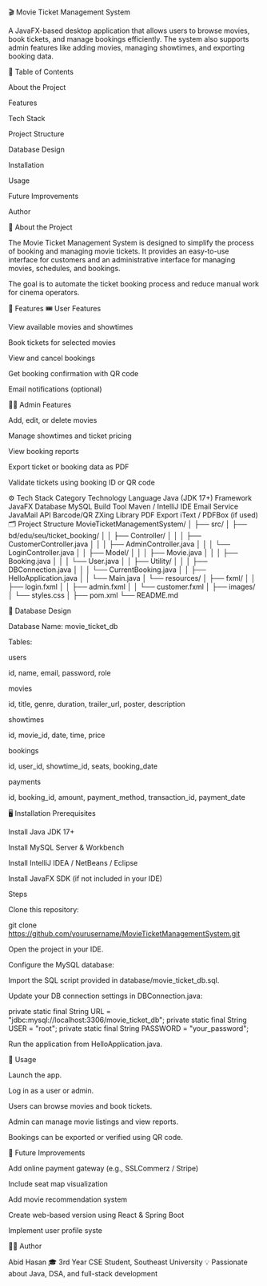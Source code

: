 🎬 Movie Ticket Management System

A JavaFX-based desktop application that allows users to browse movies, book tickets, and manage bookings efficiently.
The system also supports admin features like adding movies, managing showtimes, and exporting booking data.

📘 Table of Contents

About the Project

Features

Tech Stack

Project Structure

Database Design

Installation

Usage

Future Improvements

Author

🧠 About the Project

The Movie Ticket Management System is designed to simplify the process of booking and managing movie tickets.
It provides an easy-to-use interface for customers and an administrative interface for managing movies, schedules, and bookings.

The goal is to automate the ticket booking process and reduce manual work for cinema operators.

🚀 Features
🎟 User Features

View available movies and showtimes

Book tickets for selected movies

View and cancel bookings

Get booking confirmation with QR code

Email notifications (optional)

🧑‍💼 Admin Features

Add, edit, or delete movies

Manage showtimes and ticket pricing

View booking reports

Export ticket or booking data as PDF

Validate tickets using booking ID or QR code

⚙️ Tech Stack
Category	Technology
Language	Java (JDK 17+)
Framework	JavaFX
Database	MySQL
Build Tool	Maven / IntelliJ IDE
Email Service	JavaMail API
Barcode/QR	ZXing Library
PDF Export	iText / PDFBox (if used)
🗂️ Project Structure
MovieTicketManagementSystem/
│
├── src/
│   ├── bd/edu/seu/ticket_booking/
│   │   ├── Controller/
│   │   │   ├── CustomerController.java
│   │   │   ├── AdminController.java
│   │   │   └── LoginController.java
│   │   ├── Model/
│   │   │   ├── Movie.java
│   │   │   ├── Booking.java
│   │   │   └── User.java
│   │   ├── Utility/
│   │   │   ├── DBConnection.java
│   │   │   └── CurrentBooking.java
│   │   ├── HelloApplication.java
│   │   └── Main.java
│   └── resources/
│       ├── fxml/
│       │   ├── login.fxml
│       │   ├── admin.fxml
│       │   └── customer.fxml
│       ├── images/
│       └── styles.css
│
├── pom.xml
└── README.md

🧩 Database Design

Database Name: movie_ticket_db

Tables:

users

id, name, email, password, role

movies

id, title, genre, duration, trailer_url, poster, description

showtimes

id, movie_id, date, time, price

bookings

id, user_id, showtime_id, seats, booking_date

payments

id, booking_id, amount, payment_method, transaction_id, payment_date

🖥️ Installation
Prerequisites

Install Java JDK 17+

Install MySQL Server & Workbench

Install IntelliJ IDEA / NetBeans / Eclipse

Install JavaFX SDK (if not included in your IDE)

Steps

Clone this repository:

git clone https://github.com/yourusername/MovieTicketManagementSystem.git


Open the project in your IDE.

Configure the MySQL database:

Import the SQL script provided in database/movie_ticket_db.sql.

Update your DB connection settings in DBConnection.java:

private static final String URL = "jdbc:mysql://localhost:3306/movie_ticket_db";
private static final String USER = "root";
private static final String PASSWORD = "your_password";


Run the application from HelloApplication.java.

🧭 Usage

Launch the app.

Log in as a user or admin.

Users can browse movies and book tickets.

Admin can manage movie listings and view reports.

Bookings can be exported or verified using QR code.


🔮 Future Improvements

Add online payment gateway (e.g., SSLCommerz / Stripe)

Include seat map visualization

Add movie recommendation system

Create web-based version using React & Spring Boot

Implement user profile syste

👨‍💻 Author

Abid Hasan
🎓 3rd Year CSE Student, Southeast University
💡 Passionate about Java, DSA, and full-stack development
